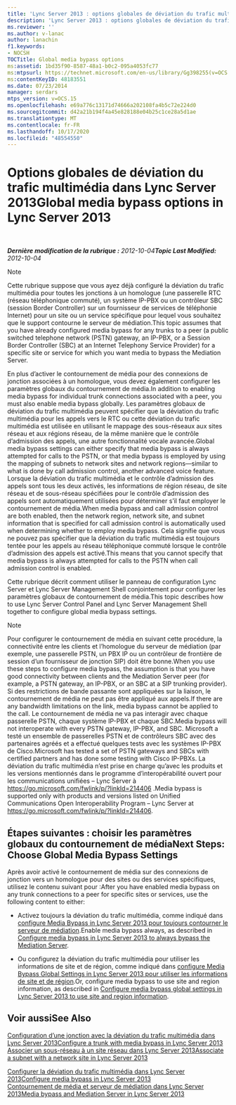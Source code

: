 ```yaml
---
title: 'Lync Server 2013 : options globales de déviation du trafic multimédia'
description: 'Lync Server 2013 : options globales de déviation du trafic multimédia.'
ms.reviewer: ''
ms.author: v-lanac
author: lanachin
f1.keywords:
- NOCSH
TOCTitle: Global media bypass options
ms:assetid: 1bd35f90-8587-48a1-b0c2-095a4053fc77
ms:mtpsurl: https://technet.microsoft.com/en-us/library/Gg398255(v=OCS.15)
ms:contentKeyID: 48183551
ms.date: 07/23/2014
manager: serdars
mtps_version: v=OCS.15
ms.openlocfilehash: e69a776c13171d74666a202108fa4b5c72e224d0
ms.sourcegitcommit: d42a21b194f4a45e828188e04b25c1ce28a5d1ae
ms.translationtype: MT
ms.contentlocale: fr-FR
ms.lasthandoff: 10/17/2020
ms.locfileid: "48554550"
---
```

# <a name="global-media-bypass-options-in-lync-server-2013"></a><span data-ttu-id="72470-103">Options globales de déviation du trafic multimédia dans Lync Server 2013</span><span class="sxs-lookup"><span data-stu-id="72470-103">Global media bypass options in Lync Server 2013</span></span>

<div data-xmlns="http://www.w3.org/1999/xhtml">

<div class="topic" data-xmlns="http://www.w3.org/1999/xhtml" data-msxsl="urn:schemas-microsoft-com:xslt" data-cs="https://msdn.microsoft.com/">

<div data-asp="https://msdn2.microsoft.com/asp">



</div>

<div id="mainSection">

<div id="mainBody">

<span> </span>

<span data-ttu-id="72470-104">_**Dernière modification de la rubrique :** 2012-10-04_</span><span class="sxs-lookup"><span data-stu-id="72470-104">_**Topic Last Modified:** 2012-10-04_</span></span>

<div>


> [!NOTE]  
> <span data-ttu-id="72470-105">Cette rubrique suppose que vous ayez déjà configuré la déviation du trafic multimédia pour toutes les jonctions à un homologue (une passerelle RTC (réseau téléphonique commuté), un système IP-PBX ou un contrôleur SBC (session Border Controller) sur un fournisseur de services de téléphonie Internet) pour un site ou un service spécifique pour lequel vous souhaitez que le support contourne le serveur de médiation.</span><span class="sxs-lookup"><span data-stu-id="72470-105">This topic assumes that you have already configured media bypass for any trunks to a peer (a public switched telephone network (PSTN) gateway, an IP-PBX, or a Session Border Controller (SBC) at an Internet Telephony Service Provider) for a specific site or service for which you want media to bypass the Mediation Server.</span></span>



</div>

<span data-ttu-id="72470-106">En plus d’activer le contournement de média pour des connexions de jonction associées à un homologue, vous devez également configurer les paramètres globaux du contournement de média.</span><span class="sxs-lookup"><span data-stu-id="72470-106">In addition to enabling media bypass for individual trunk connections associated with a peer, you must also enable media bypass globally.</span></span> <span data-ttu-id="72470-107">Les paramètres globaux de déviation du trafic multimédia peuvent spécifier que la déviation du trafic multimédia pour les appels vers le RTC ou cette déviation du trafic multimédia est utilisée en utilisant le mappage des sous-réseaux aux sites réseau et aux régions réseau, de la même manière que le contrôle d’admission des appels, une autre fonctionnalité vocale avancée.</span><span class="sxs-lookup"><span data-stu-id="72470-107">Global media bypass settings can either specify that media bypass is always attempted for calls to the PSTN, or that media bypass is employed by using the mapping of subnets to network sites and network regions—similar to what is done by call admission control, another advanced voice feature.</span></span> <span data-ttu-id="72470-108">Lorsque la déviation du trafic multimédia et le contrôle d’admission des appels sont tous les deux activés, les informations de région réseau, de site réseau et de sous-réseau spécifiées pour le contrôle d’admission des appels sont automatiquement utilisées pour déterminer s’il faut employer le contournement de média.</span><span class="sxs-lookup"><span data-stu-id="72470-108">When media bypass and call admission control are both enabled, then the network region, network site, and subnet information that is specified for call admission control is automatically used when determining whether to employ media bypass.</span></span> <span data-ttu-id="72470-109">Cela signifie que vous ne pouvez pas spécifier que la déviation du trafic multimédia est toujours tentée pour les appels au réseau téléphonique commuté lorsque le contrôle d’admission des appels est activé.</span><span class="sxs-lookup"><span data-stu-id="72470-109">This means that you cannot specify that media bypass is always attempted for calls to the PSTN when call admission control is enabled.</span></span>

<span data-ttu-id="72470-110">Cette rubrique décrit comment utiliser le panneau de configuration Lync Server et Lync Server Management Shell conjointement pour configurer les paramètres globaux de contournement de média.</span><span class="sxs-lookup"><span data-stu-id="72470-110">This topic describes how to use Lync Server Control Panel and Lync Server Management Shell together to configure global media bypass settings.</span></span>

<div>


> [!NOTE]  
> <span data-ttu-id="72470-111">Pour configurer le contournement de média en suivant cette procédure, la connectivité entre les clients et l’homologue du serveur de médiation (par exemple, une passerelle PSTN, un PBX IP ou un contrôleur de frontière de session d’un fournisseur de jonction SIP) doit être bonne.</span><span class="sxs-lookup"><span data-stu-id="72470-111">When you use these steps to configure media bypass, the assumption is that you have good connectivity between clients and the Mediation Server peer (for example, a PSTN gateway, an IP-PBX, or an SBC at a SIP trunking provider).</span></span> <span data-ttu-id="72470-112">Si des restrictions de bande passante sont appliquées sur la liaison, le contournement de média ne peut pas être appliqué aux appels.</span><span class="sxs-lookup"><span data-stu-id="72470-112">If there are any bandwidth limitations on the link, media bypass cannot be applied to the call.</span></span> <span data-ttu-id="72470-113">Le contournement de média ne va pas interagir avec chaque passerelle PSTN, chaque système IP-PBX et chaque SBC.</span><span class="sxs-lookup"><span data-stu-id="72470-113">Media bypass will not interoperate with every PSTN gateway, IP-PBX, and SBC.</span></span> <span data-ttu-id="72470-114">Microsoft a testé un ensemble de passerelles PSTN et de contrôleurs SBC avec des partenaires agréés et a effectué quelques tests avec les systèmes IP-PBX de Cisco.</span><span class="sxs-lookup"><span data-stu-id="72470-114">Microsoft has tested a set of PSTN gateways and SBCs with certified partners and has done some testing with Cisco IP-PBXs.</span></span> <span data-ttu-id="72470-115">La déviation du trafic multimédia n’est prise en charge qu’avec les produits et les versions mentionnés dans le programme d’interopérabilité ouvert pour les communications unifiées – Lync Server à <A href="https://go.microsoft.com/fwlink/p/?linkid=214406">https://go.microsoft.com/fwlink/p/?linkId=214406</A> .</span><span class="sxs-lookup"><span data-stu-id="72470-115">Media bypass is supported only with products and versions listed on Unified Communications Open Interoperability Program – Lync Server at <A href="https://go.microsoft.com/fwlink/p/?linkid=214406">https://go.microsoft.com/fwlink/p/?linkId=214406</A>.</span></span>



</div>

<div>

## <a name="next-steps-choose-global-media-bypass-settings"></a><span data-ttu-id="72470-116">Étapes suivantes : choisir les paramètres globaux du contournement de média</span><span class="sxs-lookup"><span data-stu-id="72470-116">Next Steps: Choose Global Media Bypass Settings</span></span>

<span data-ttu-id="72470-117">Après avoir activé le contournement de média sur des connexions de jonction vers un homologue pour des sites ou des services spécifiques, utilisez le contenu suivant pour :</span><span class="sxs-lookup"><span data-stu-id="72470-117">After you have enabled media bypass on any trunk connections to a peer for specific sites or services, use the following content to either:</span></span>

  - <span data-ttu-id="72470-118">Activez toujours la déviation du trafic multimédia, comme indiqué dans [configure Media Bypass in Lync Server 2013 pour toujours contourner le serveur de médiation](lync-server-2013-configure-media-bypass-to-always-bypass-the-mediation-server.md).</span><span class="sxs-lookup"><span data-stu-id="72470-118">Enable media bypass always, as described in [Configure media bypass in Lync Server 2013 to always bypass the Mediation Server](lync-server-2013-configure-media-bypass-to-always-bypass-the-mediation-server.md).</span></span>

  - <span data-ttu-id="72470-119">Ou configurez la déviation du trafic multimédia pour utiliser les informations de site et de région, comme indiqué dans [configure Media Bypass Global Settings in Lync Server 2013 pour utiliser les informations de site et de région](lync-server-2013-configure-media-bypass-global-settings-to-use-site-and-region-information.md).</span><span class="sxs-lookup"><span data-stu-id="72470-119">Or, configure media bypass to use site and region information, as described in [Configure media bypass global settings in Lync Server 2013 to use site and region information](lync-server-2013-configure-media-bypass-global-settings-to-use-site-and-region-information.md).</span></span>

</div>

<div>

## <a name="see-also"></a><span data-ttu-id="72470-120">Voir aussi</span><span class="sxs-lookup"><span data-stu-id="72470-120">See Also</span></span>


[<span data-ttu-id="72470-121">Configuration d’une jonction avec la déviation du trafic multimédia dans Lync Server 2013</span><span class="sxs-lookup"><span data-stu-id="72470-121">Configure a trunk with media bypass in Lync Server 2013</span></span>](lync-server-2013-configure-a-trunk-with-media-bypass.md)  
[<span data-ttu-id="72470-122">Associer un sous-réseau à un site réseau dans Lync Server 2013</span><span class="sxs-lookup"><span data-stu-id="72470-122">Associate a subnet with a network site in Lync Server 2013</span></span>](lync-server-2013-associate-a-subnet-with-a-network-site.md)  


[<span data-ttu-id="72470-123">Configurer la déviation du trafic multimédia dans Lync Server 2013</span><span class="sxs-lookup"><span data-stu-id="72470-123">Configure media bypass in Lync Server 2013</span></span>](lync-server-2013-configure-media-bypass.md)  
[<span data-ttu-id="72470-124">Contournement de média et serveur de médiation dans Lync Server 2013</span><span class="sxs-lookup"><span data-stu-id="72470-124">Media bypass and Mediation Server in Lync Server 2013</span></span>](lync-server-2013-media-bypass-and-mediation-server.md)  
  

</div>

</div>

<span> </span>

</div>

</div>

</div>

